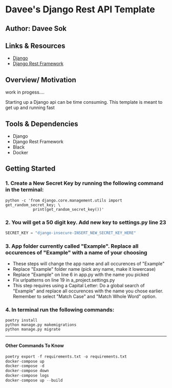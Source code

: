 # Davee's Django Rest API Template

## Author: Davee Sok

## Links & Resources

- [Django](https://docs.djangoproject.com/en/3.2/)
- [Django Rest Framework](https://www.django-rest-framework.org/)

## Overview/ Motivation

work in progess....

Starting up a Django api can be time consuming. This template is meant to get up and running fast

## Tools & Dependencies

- Django
- Django Rest Framework
- Black
- Docker

## Getting Started

### 1. Create a New Secret Key by running the following command in the terminal:

```iterm
python -c 'from django.core.management.utils import get_random_secret_key; \
            print(get_random_secret_key())'
```

### 2. You will get a 50 digit key. Add new key to settings.py line 23

```python
SECRET_KEY = "django-insecure-INSERT_NEW_SECRET_KEY_HERE"
```

### 3. App folder currently called "Example". Replace all occurences of "Example" with a name of your choosing

- These steps will change the app name and all occurences of "Example"
- Replace "Example" folder name (pick any name, make it lowercase)
- Replace "Example" on line 6 in app.py with the name you picked
- Fix urlpatterns on line 19 in a_project.settings.py
- This step requires using a Capital Letter: Do a global search of "Example" and replace all occurences with the name you chose earlier. Remember to select "Match Case" and "Match Whole Word" option.

### 4. In terminal run the following commands:

```iterm
poetry install
python manage.py makemigrations
python manage.py migrate
```

---

#### Other Commands To Know

```python
poetry export -f requirements.txt -o requirements.txt
docker-compose up
docker-compose -d
docker-compose down
docker-compose logs
docker-compose up --build
```
